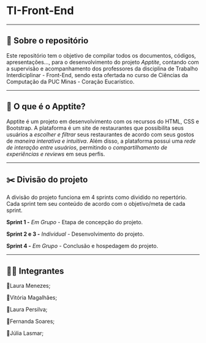 # TI-Front-End

---

## 📑 Sobre o repositório

Este repositório tem o objetivo de compilar todos os documentos, códigos, apresentações..., para o desenvolvimento do projeto *Apptite*, contando com a supervisão e acompanhamento dos professores da disciplina de Trabalho Interdiciplinar - Front-End, sendo esta ofertada no curso de Ciências da Computação da PUC Minas - Coração Eucarístico. 

---

## 🍝 O que é o Apptite?

Apptite é um projeto em desenvolvimento com os recursos do HTML, CSS e Bootstrap. A plataforma é um site de restaurantes que possibilita seus usuários a *escolher e filtrar* seus restaurantes de acordo com seus gostos de *maneira interativa e intuitiva*. Além disso, a plataforma possui uma *rede de interação entre usuários*, permitindo o *compartilhamento de experiências e reviews* em seus perfis.

---

## ✂️ Divisão do projeto

A divisão do projeto funciona em 4 sprints como dividido no repertório. Cada sprint tem seu conteúdo de acordo com o objetivo/meta de cada sprint.


**Sprint 1 -** *Em Grupo -* Etapa de concepção do projeto. 

**Sprint 2 e 3 -** *Individual -* Desenvolvimento do projeto.

**Sprint 4 -** *Em Grupo -* Conclusão e hospedagem do projeto. 

---

## 👩‍💻 Integrantes

🔹Laura Menezes;

🔹Vitória Magalhães;

🔹Laura Persilva;

🔹Fernanda Soares;

🔹Júlia Lasmar;
